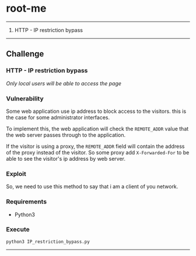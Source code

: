 # root-me
------------

1. HTTP - IP restriction bypass

------------
## Challenge

### HTTP - IP restriction bypass
  *Only local users will be able to access the page*

### Vulnerability

Some web application use ip address to block access to the visitors. this is the case for some administrator interfaces.

To implement this, the web application will check the `REMOTE_ADDR` value that the web server passes through to the application.

If the visitor is using a proxy, the `REMOTE_ADDR` field will contain the address of the proxy instead of the visitor. So some proxy add `X-Forwarded-For` to be able to see the visitor's ip address by web server.


### Exploit
So, we need to use this method to say that i am a client of you network.

### Requirements
- Python3

### Execute
`python3 IP_restriction_bypass.py`

------------
